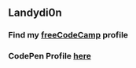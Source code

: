 ## Landydi0n
### Find my <a href="https://www.freecodecamp.org/landydi0n">freeCodeCamp</a> profile
### CodePen Profile <a href="https://codepen.io/Landydi0n">here</a>
